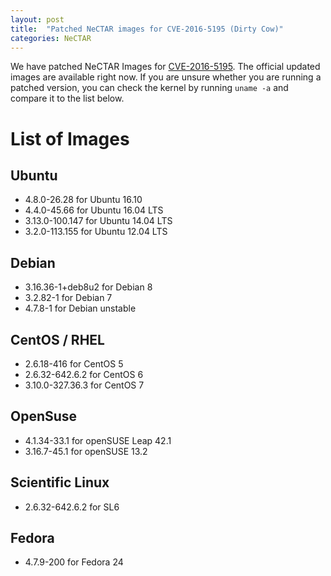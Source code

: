 ```yaml
---
layout: post
title:  "Patched NeCTAR images for CVE-2016-5195 (Dirty Cow)"
categories: NeCTAR
---
```


We have patched NeCTAR Images for [CVE-2016-5195](https://dirtycow.ninja/). The official updated images
are available right now. If you are unsure whether you are running a patched
version, you can check the kernel by running `uname -a` and compare it to the
list below.

# List of Images

## Ubuntu
* 4.8.0-26.28 for Ubuntu 16.10
* 4.4.0-45.66 for Ubuntu 16.04 LTS
* 3.13.0-100.147 for Ubuntu 14.04 LTS
* 3.2.0-113.155 for Ubuntu 12.04 LTS

## Debian
* 3.16.36-1+deb8u2 for Debian 8
* 3.2.82-1 for Debian 7
* 4.7.8-1 for Debian unstable

## CentOS / RHEL
* 2.6.18-416 for CentOS 5
* 2.6.32-642.6.2 for CentOS 6
* 3.10.0-327.36.3 for CentOS 7

## OpenSuse
* 4.1.34-33.1 for openSUSE Leap 42.1  
* 3.16.7-45.1 for openSUSE 13.2

## Scientific Linux
* 2.6.32-642.6.2 for SL6

## Fedora
* 4.7.9-200 for Fedora 24
